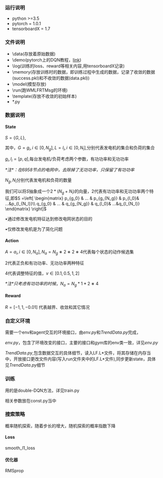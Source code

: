 ### 运行说明

- python >=3.5
- pytorch = 1.0.1
- tensorboardX = 1.7

### 文件说明

- \data(存放着原始数据)
- \demo(pytorch上的DQN教程，[link](https://pytorch.org/tutorials/intermediate/reinforcement_q_learning.html))
- \log(训练的loss、reward等相关内容,用tensorboardX记录)
- \memory(存放训练时的数据，即训练过程中生成的数据，记录了收敛的数据(success.pkl)和不收敛的数据(data.pkl))
- \model(模型存放)
- \run(跑WMLFRTMsg的环境)
- \template(存放不收敛的初始样本)
- *.py

### 数据说明

#### **State**

$S=\{G, L\}$,

其中，$G={g_i, i∈[0,N_g ]}, L={l_i, i∈[0,N_l ]}$,分别代表发电机的集合和负荷的集合

$g_i,l_i=[p,q ]$,每台发电机/负荷考虑两个参数，有功功率和无功功率

*\*注\*：在6958节点的电网中，去除掉了无功功率，只保留了有功功率*

$N_g,N_l$分别代表发电机和负荷的数量



我们可以将$S$抽象成一个$2*(N_g+N_l)$的向量，2代表有功功率和无功功率两个特征,即$S =\left[
\begin{matrix}
p_{g_0}  & ... & p_{g_{N_g}} & p_{l_0}& ...&p_{l_{N_l}}\\
q_{g_0} & ... & q_{g_{N_g}} & q_{l_0}& ...&q_{l_{N_l}}
\end{matrix}
\right]$ 

•通过修改发电机特征达到修改电网状态的目的

•仅修改发电机是为了简化问题



#### Action

$A={a_i, i∈[0,N_a ]}, N_a=N_g∗2∗2∗4$代表每个状态的动作候选集

2代表正负和有功功率、无功功率两种特征

4代表调整特征的值，$v∈[0.1,0.5,1,2]$

*\*注\*只考虑有功功率的时候*，$N_a=N_g*1*2∗4$



#### Reward

$R=[-1,1,-0.01]$ 代表越界、收敛和其它情况



### 自定义环境

需要一个env和agent交互的环境接口，由*env.py*和*TrendData.py*完成，  

*env.py*，包含了环境改变的接口，主要的接口和*gym*库的env类一致，详见*env.py*

*TrendData.py*,包含数据交互的具体细节，读入LF.L\*文件，将其存储在内存当中，开放接口更改文件内容(写入run文件夹中的LF.L\*文件),同步更新state，具体见*TrendData.py*细节



### 训练

用的是double-DQN方法，详见train.py

相关参数放在const.py当中



### 搜索策略

概率随机探索，随着步长的增大，随机探索的概率指数下降

#### Loss

smooth_l1_loss

#### 优化器

RMSprop

